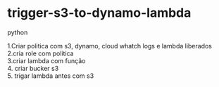 # trigger-s3-to-dynamo-lambda
python

1.Criar politica com s3, dynamo, cloud whatch logs e lambda liberados <br>
2.cria role com politica <br>
3.criar lambda com função <br>
4. criar bucker s3 <br>
5. trigar lambda antes com s3 <br>

